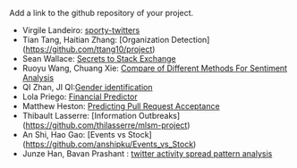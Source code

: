 Add a link to the github repository of your project.


- Virgile Landeiro: [sporty-twitters](https://github.com/virgile11/sporty-twitters)
- Tian Tang, Haitian Zhang: [Organization Detection] (https://github.com/ttang10/project)
- Sean Wallace: [Secrets to Stack Exchange](https://github.com/SeanWallace/CS595_Project)
- Ruoyu Wang, Chuang Xie: [Compare of Different Methods For Sentiment Analysis](https://github.com/DanDanBiu/Machine-Learning-and-Social-Media)
- QI Zhan, JI QI:[Gender identification](https://github.com/kiki4vivi/Project)
- Lola Priego: [Financial Predictor](https://github.com/lolapriego/financial_predictor)
- Matthew Heston: [Predicting Pull Request Acceptance](https://github.com/matthewheston/mlsm_project)
- Thibault Lasserre: [Information Outbreaks] (https://github.com/thilasserre/mlsm-project)
- An Shi, Hao Gao: [Events vs Stock] (https://github.com/anshipku/Events_vs_Stock)
- Junze Han, Bavan Prashant : [twitter activity spread pattern analysis](https://github.com/brprashant/classifyTwitterActivity)

